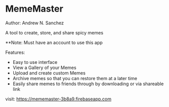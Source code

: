 # MemeMaster
Author: Andrew N. Sanchez

A tool to create, store, and share spicy memes

**Note: Must have an account to use this app

Features:
- Easy to use interface
- View a Gallery of your Memes
- Upload and create custom Memes
- Archive memes so that you can restore them at a later time
- Easily share memes to friends through by downloading or via shareable link

visit: https://mememaster-3b8a9.firebaseapp.com
